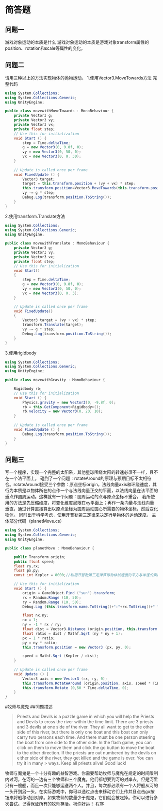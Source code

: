 # 简答题
## 问题一
游戏对象运动的本质是什么
游戏对象运动的本质是游戏对象transform属性的position、rotation和scale等属性的变化。
## 问题二
请用三种以上的方法实现物体的抛物运动。
1.使用Vector3.MoveTowards方法
完整代码
```C#
using System.Collections;
using System.Collections.Generic;
using UnityEngine;

public class movewithMoveTowards : MonoBehaviour {
    private Vector3 g;
    private Vector3 vy;
    private Vector3 vx;
    private float step;
	// Use this for initialization
	void Start () {
        step = Time.deltaTime;
        g = new Vector3(0, 9.8f, 0);
        vy = new Vector3(0, 50, 0);
        vx = new Vector3(0, 0, 30);
    }
	
	// Update is called once per frame
	void FixedUpdate () {
        Vector3 target;
        target = this.transform.position + (vy + vx) * step; 
        this.transform.position=Vector3.MoveTowards(this.transform.position, target, step);
        vy -= g * step;
        Debug.Log(transform.position.ToString());
	}
}

```

2.使用transform.Translate方法
```C#
using System.Collections;
using System.Collections.Generic;
using UnityEngine;

public class movewithTranslate : MonoBehaviour {
    private Vector3 g;
    private Vector3 vy;
    private Vector3 vx;
    private float step;
    // Use this for initialization
    void Start()
    {
        step = Time.deltaTime;
        g = new Vector3(0, 9.8f, 0);
        vy = new Vector3(0, 50, 0);
        vx = new Vector3(0, 0, 3);
    }

    // Update is called once per frame
    void FixedUpdate()
    {
        Vector3 target = (vy + vx) * step;
        transform.Translate(target);
        vy -= g * step;
        Debug.Log(transform.position.ToString());
    }
}

```

3.使用rigidbody
```C#
using System.Collections;
using System.Collections.Generic;
using UnityEngine;

public class movewithGravity : MonoBehaviour {

    Rigidbody rb;
	// Use this for initialization
	void Start () {
        Physics.gravity = new Vector3(0, -9.8f, 0);
        rb = this.GetComponent<Rigidbody>();
        rb.velocity = new Vector3(0, 20, 10);
	}
	
	// Update is called once per frame
	void FixedUpdate () {
        Debug.Log(transform.position.ToString());
	}
}

```
## 问题三
写一个程序，实现一个完整的太阳系，其他星球围绕太阳的转速必须不一样，且不在一个法平面上。
碰到了一个问题：rotateAround的原理与预期目标不太相符合。rotateAround接受三个参数：原点坐标origin，法线向量axis和环绕速度，其行为本质是以物体所在的点作一个与法线向量正交的平面，以法线向量在该平面的垂点作圆周运动。这样就有一个问题：圆周运动的点与原点坐标不重合。
我所使用的方法是先压缩维度，将变化维度局限在xy平面上；再作一条向量与法线向量垂直，通过计算直接算出以原点坐标为圆周运动圆心所需要的物体坐标，然后变化物体。
同时出于科学考虑，使用开普勒第三定律来决定行星物体的运动速度。
主体部分代码（planetMove.cs）
```C#
using System.Collections;
using System.Collections.Generic;
using UnityEngine;

public class planetMove : MonoBehaviour {

	public Transform origin;
	public float speed;
	float ry,rx;
	float px,py;
	const int Kepler = 8000;//利用开普勒第三定律算得物体线速度的平方与半径的乘积是一个常数

	// Use this for initialization
	void Start () {
		origin = GameObject.Find ("sun").transform;
		rx = Random.Range (10, 50);
		ry = Random.Range (10, 50);
		Debug.Log (this.transform.name.ToString()+":"+rx.ToString()+" "+ry.ToString());

		float nx,ny;
		nx = 1;
		ny = -1 * rx / ry;
		float dist = Vector3.Distance (origin.position, this.transform.position);
		float ratio = dist / Mathf.Sqrt (ny * ny + 1);
		px = 1 * ratio;
		py = ny * ratio;
		this.transform.position = new Vector3 (px, py, 0);

		speed = Mathf.Sqrt (Kepler / dist);
	}
	
	// Update is called once per frame
	void Update () {
		Vector3 axis = new Vector3 (rx, ry, 0);
		this.transform.RotateAround (origin.position, axis, speed * Time.deltaTime);
		this.transform.Rotate (0,50 * Time.deltaTime, 0);
	}
}

```
#牧师与魔鬼
##问题描述
>Priests and Devils is a puzzle game in which you will help the Priests and Devils to cross the river within the time limit. There are 3 priests and 3 devils at one side of the river. They all want to get to the other side of this river, but there is only one boat and this boat can only carry two persons each time. And there must be one person steering the boat from one side to the other side. In the flash game, you can click on them to move them and click the go button to move the boat to the other direction. If the priests are out numbered by the devils on either side of the river, they get killed and the game is over. You can try it in many > ways. Keep all priests alive! Good luck!

牧师与魔鬼是一个十分有趣的益智游戏。你需要帮助牧师与魔鬼在规定的时间限制内过河。在河的一边有三个牧师和三个魔鬼，他们都想要到河的对岸去。但是河里只有一艘船，而且一次只能够运送两个人。并且，每次都必须有一个人将船从河的一头开到另一头。在实际游戏中，你可以通过点击来移动它们上传并且点击go按钮来将船移动到对岸。如果牧师的数量少于魔鬼，它们就会被吃掉。你可以进行多次尝试。记得保证所有的牧师存活。祝你好运！
程序